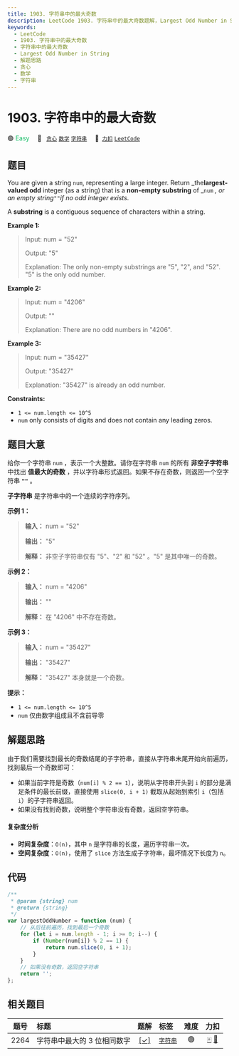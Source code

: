 ```yaml
---
title: 1903. 字符串中的最大奇数
description: LeetCode 1903. 字符串中的最大奇数题解，Largest Odd Number in String，包含解题思路、复杂度分析以及完整的 JavaScript 代码实现。
keywords:
  - LeetCode
  - 1903. 字符串中的最大奇数
  - 字符串中的最大奇数
  - Largest Odd Number in String
  - 解题思路
  - 贪心
  - 数学
  - 字符串
---
```


# 1903. 字符串中的最大奇数

🟢 <font color=#15bd66>Easy</font>&emsp; 🔖&ensp; [`贪心`](/tag/greedy.md) [`数学`](/tag/math.md) [`字符串`](/tag/string.md)&emsp; 🔗&ensp;[`力扣`](https://leetcode.cn/problems/largest-odd-number-in-string) [`LeetCode`](https://leetcode.com/problems/largest-odd-number-in-string)

## 题目

You are given a string `num`, representing a large integer. Return
_the**largest-valued odd** integer (as a string) that is a **non-empty
substring** of _`num` _, or an empty string_`""`_if no odd integer exists_.

A **substring** is a contiguous sequence of characters within a string.

**Example 1:**

> Input: num = "52"
>
> Output: "5"
>
> Explanation: The only non-empty substrings are "5", "2", and "52". "5" is the only odd number.

**Example 2:**

> Input: num = "4206"
>
> Output: ""
>
> Explanation: There are no odd numbers in "4206".

**Example 3:**

> Input: num = "35427"
>
> Output: "35427"
>
> Explanation: "35427" is already an odd number.

**Constraints:**

- `1 <= num.length <= 10^5`
- `num` only consists of digits and does not contain any leading zeros.

## 题目大意

给你一个字符串 `num` ，表示一个大整数。请你在字符串 `num` 的所有 **非空子字符串** 中找出 **值最大的奇数**
，并以字符串形式返回。如果不存在奇数，则返回一个空字符串 **`""`** 。

**子字符串** 是字符串中的一个连续的字符序列。

**示例 1：**

> **输入：** num = "52"
>
> **输出：** "5"
>
> **解释：** 非空子字符串仅有 "5"、"2" 和 "52" 。"5" 是其中唯一的奇数。

**示例 2：**

> **输入：** num = "4206"
>
> **输出：** ""
>
> **解释：** 在 "4206" 中不存在奇数。

**示例 3：**

> **输入：** num = "35427"
>
> **输出：** "35427"
>
> **解释：** "35427" 本身就是一个奇数。

**提示：**

- `1 <= num.length <= 10^5`
- `num` 仅由数字组成且不含前导零

## 解题思路

由于我们需要找到最长的奇数结尾的子字符串，直接从字符串末尾开始向前遍历，找到最后一个奇数即可：

- 如果当前字符是奇数（`num[i] % 2 == 1`），说明从字符串开头到 `i` 的部分是满足条件的最长前缀，直接使用 `slice(0, i + 1)` 截取从起始到索引 `i`（包括 `i`）的子字符串返回。
- 如果没有找到奇数，说明整个字符串没有奇数，返回空字符串。

#### 复杂度分析

- **时间复杂度**：`O(n)`，其中 `n` 是字符串的长度，遍历字符串一次。
- **空间复杂度**：`O(n)`，使用了 `slice` 方法生成子字符串，最坏情况下长度为 `n`。

## 代码

```javascript
/**
 * @param {string} num
 * @return {string}
 */
var largestOddNumber = function (num) {
	// 从后往前遍历，找到最后一个奇数
	for (let i = num.length - 1; i >= 0; i--) {
		if (Number(num[i]) % 2 == 1) {
			return num.slice(0, i + 1);
		}
	}
	// 如果没有奇数，返回空字符串
	return '';
};
```

## 相关题目

<!-- prettier-ignore -->
| 题号 | 标题 | 题解 | 标签 | 难度 | 力扣 |
| :------: | :------ | :------: | :------ | :------: | :------: |
| 2264 | 字符串中最大的 3 位相同数字 | [[✓]](/problem/2264.md) |  [`字符串`](/tag/string.md) | 🟢 | [🀄️](https://leetcode.cn/problems/largest-3-same-digit-number-in-string) [🔗](https://leetcode.com/problems/largest-3-same-digit-number-in-string) |
